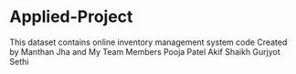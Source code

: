 # Applied-Project
This dataset contains online inventory management system code
Created by Manthan Jha and My Team Members 
Pooja Patel
Akif Shaikh
Gurjyot Sethi
